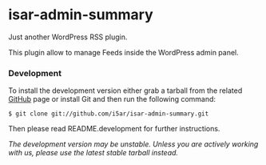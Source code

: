 isar-admin-summary
==================

Just another WordPress RSS plugin.

This plugin allow to manage Feeds inside the WordPress admin panel.

### Development

To install the development version either grab a tarball from the related [GitHub] page or install Git and then run the following command:

    $ git clone git://github.com/i5ar/isar-admin-summary.git

Then please read README.development for further instructions.

*The development version may be unstable. Unless you are actively working with us, please use the latest stable tarball instead.*

[GitHub]:https://github.com/i5ar/isar-admin-summary
